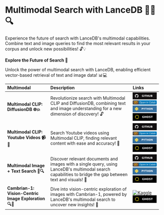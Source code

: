 # **Multimodal Search with LanceDB 🤹‍♂️🔍**

Experience the future of search with LanceDB's multimodal capabilities. Combine text and image queries to find the most relevant results in your corpus and unlock new possibilities! 🔓💡

**Explore the Future of Search 🚀**

Unlock the power of multimodal search with LanceDB, enabling efficient vector-based retrieval of text and image data! 📊💻



| **Multimodal**  | **Description**  | **Links**  |
|:----------------|:-----------------|:-----------|
| **Multimodal CLIP: DiffusionDB 🌐💥**    | Revolutionize search with Multimodal CLIP and DiffusionDB, combining text and image understanding for a new dimension of discovery! 🔓 | [![GitHub](../../assets/github.svg)][Clip_diffusionDB_github] <br>[![Open In Collab](../../assets/colab.svg)][Clip_diffusionDB_colab] <br>[![Python](../../assets/python.svg)][Clip_diffusionDB_python] <br>[![Ghost](../../assets/ghost.svg)][Clip_diffusionDB_ghost] |
| **Multimodal CLIP: Youtube Videos 📹👀** | Search Youtube videos using Multimodal CLIP, finding relevant content with ease and accuracy! 🎯                                                                                                                                                                | [![Github](../../assets/github.svg)][Clip_youtube_github]                                                                                                    <br>[![Open In Collab](../../assets/colab.svg)][Clip_youtube_colab]                                                                                           <br> [![Python](../../assets/python.svg)][Clip_youtube_python]         <br>[![Ghost](../../assets/ghost.svg)][Clip_youtube_python] |
| **Multimodal Image + Text Search 📸🔍**               | Discover relevant documents and images with a single query, using LanceDB's multimodal search capabilities to bridge the gap between text and visuals! 🌉 | [![GitHub](../../assets/github.svg)](https://github.com/lancedb/vectordb-recipes/blob/main/examples/multimodal_search) <br>[![Open In Collab](../../assets/colab.svg)](https://colab.research.google.com/github/lancedb/vectordb-recipes/blob/main/examples/multimodal_search/main.ipynb) <br> [![Python](../../assets/python.svg)](https://github.com/lancedb/vectordb-recipes/blob/main/examples/multimodal_search/main.py)<br> [![Ghost](../../assets/ghost.svg)](https://blog.lancedb.com/multi-modal-ai-made-easy-with-lancedb-clip-5aaf8801c939/) |
| **Cambrian-1: Vision-Centric Image Exploration 🔍👀** | Dive into vision-centric exploration of images with Cambrian-1, powered by LanceDB's multimodal search to uncover new insights! 🔎                        | [![Kaggle](https://img.shields.io/badge/Kaggle-035a7d?style=for-the-badge&logo=kaggle&logoColor=white)](https://www.kaggle.com/code/prasantdixit/cambrian-1-vision-centric-exploration-of-images/)<br> [![Ghost](../../assets/ghost.svg)](https://blog.lancedb.com/cambrian-1-vision-centric-exploration/)                                                                                                                                                                                                                   |


[Clip_diffusionDB_github]: https://github.com/lancedb/vectordb-recipes/blob/main/examples/multimodal_clip_diffusiondb
[Clip_diffusionDB_colab]: https://colab.research.google.com/github/lancedb/vectordb-recipes/blob/main/examples/multimodal_clip_diffusiondb/main.ipynb
[Clip_diffusionDB_python]: https://github.com/lancedb/vectordb-recipes/blob/main/examples/multimodal_clip_diffusiondb/main.py
[Clip_diffusionDB_ghost]: https://blog.lancedb.com/multi-modal-ai-made-easy-with-lancedb-clip-5aaf8801c939/


[Clip_youtube_github]: https://github.com/lancedb/vectordb-recipes/blob/main/examples/multimodal_video_search
[Clip_youtube_colab]: https://colab.research.google.com/github/lancedb/vectordb-recipes/blob/main/examples/multimodal_video_search/main.ipynb
[Clip_youtube_python]: https://github.com/lancedb/vectordb-recipes/blob/main/examples/multimodal_video_search/main.py
[Clip_youtube_ghost]: https://blog.lancedb.com/multi-modal-ai-made-easy-with-lancedb-clip-5aaf8801c939/